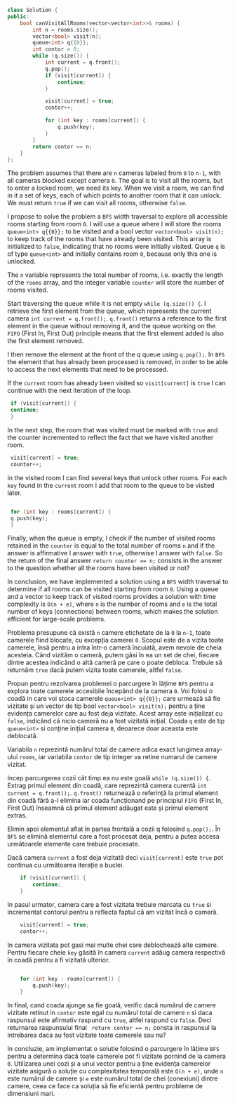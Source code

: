 ```cpp
class Solution {
public:
    bool canVisitAllRooms(vector<vector<int>>& rooms) {
        int n = rooms.size();
        vector<bool> visit(n);
        queue<int> q{{0}};
        int contor = 0;
        while (q.size()) {
            int current = q.front();
            q.pop();
            if (visit[current]) {
                continue;
            }

            visit[current] = true;
            contor++;

            for (int key : rooms[current]) {
                q.push(key);
            }
        }
        return contor == n;
    }
};

```

The problem assumes that there are `n` cameras labeled from `0` to `n-1`, with all cameras blocked except camera `0`. The goal is to visit all the rooms, but to enter a locked room, we need its key. When we visit a room, we can find in it a set of keys, each of which points to another room that it can unlock. We must return `true` if we can visit all rooms, otherwise `false`.

I propose to solve the problem a `BFS` width traversal to explore all accessible rooms starting from room `0`.
I will use a queue where I will store the rooms `queue<int> q{{0}};` to be visited and a bool vector `vector<bool> visit(n);` to keep track of the rooms that have already been visited. This array is initialized to `false`, indicating that no rooms were initially visited. Queue `q` is of type `queue<int>` and initially contains room `0`, because only this one is unlocked.

The `n` variable represents the total number of rooms, i.e. exactly the length of the `rooms` array, and the integer variable `counter` will store the number of rooms visited.

Start traversing the queue while it is not empty `while (q.size()) {`.
I retrieve the first element from the queue, which represents the current camera `int current = q.front();`. `q.front()` returns a reference to the first element in the queue without removing it, and the queue working on the `FIFO` (First In, First Out) principle means that the first element added is also the first element removed.

I then remove the element at the front of the q queue using `q.pop();`.
In `BFS` the element that has already been processed is removed, in order to be able to access the next elements that need to be processed.

If the `current` room has already been visited so `visit[current]` is `true` I can continue with the next iteration of the loop.

```cpp
 if (visit[current]) {
 continue;
 }
```
In the next step, the room that was visited must be marked with `true` and the counter incremented to reflect the fact that we have visited another room.

```cpp
 visit[current] = true;
 counter++;

```

In the visited room I can find several keys that unlock other rooms. For each `key` found in the `current` room I add that room to the queue to be visited later.

```cpp

 for (int key : rooms[current]) {
 q.push(key);
 }
```

Finally, when the queue is empty, I check if the number of visited rooms retained in the `counter` is equal to the total number of rooms `n` and if the answer is affirmative I answer with `true`, otherwise I answer with `false`. So the return of the final answer `return counter == n;` consists in the answer to the question whether all the rooms have been visited or not?

In conclusion, we have implemented a solution using a `BFS` width traversal to determine if all rooms can be visited starting from room `0`. Using a queue and a vector to keep track of visited rooms provides a solution with time complexity is `O(n + e)`, where `n` is the number of rooms and `e` is the total number of keys (connections) between rooms, which makes the solution efficient for large-scale problems.



Problema presupune că există `n` camere etichetate de la `0` la `n-1`, toate camerele fiind blocate, cu excepția camerei `0`. Scopul este de a vizita toate camerele, însă pentru a intra într-o cameră încuiată, avem nevoie de cheia acesteia. Când vizităm o cameră, putem găsi în ea un set de chei, fiecare dintre acestea indicând o altă cameră pe care o poate debloca. Trebuie să returnăm `true` dacă putem vizita toate camerele, altfel `false`.

Propun pentru rezolvarea problemei o parcurgere în lățime `BFS` pentru a explora toate camerele accesibile începând de la camera `0`. 
Voi folosi o coadă in care voi stoca camerele `queue<int> q{{0}};` care urmează să fie vizitate și un vector de tip bool `vector<bool> visit(n);` pentru a ține evidența camerelor care au fost deja vizitate. Acest array este inițializat cu `false`, indicând că nicio cameră nu a fost vizitată inițial. Coada `q` este de tip `queue<int>` si conține inițial camera `0`, deoarece doar aceasta este deblocată.

Variabila `n` reprezintă numărul total de camere adica exact lungimea array-ului `rooms`, iar variabila `contor` de tip integer va retine numarul de camere vizitat.

Incep parcurgerea cozii cât timp ea nu este goală `while (q.size()) {`.
Extrag primul element din coadă, care reprezintă camera curentă `int current = q.front();`. `q.front()` returnează o referință la primul element din coadă fără a-l elimina iar coada funcționand pe principiul `FIFO` (First In, First Out) înseamnă că primul element adăugat este și primul element extras.

Elimin apoi elementul aflat în partea frontală a cozii q folosind `q.pop();`.
În `BFS` se elimină elementul care a fost procesat deja, pentru a putea accesa următoarele elemente care trebuie procesate.

Dacă camera `current` a fost deja vizitată deci `visit[current]` este `true` pot continua cu următoarea iterație a buclei.

```cpp 
    if (visit[current]) {
        continue;
    }
```
In pasul urmator, camera care a fost vizitata trebuie marcata cu `true` si incrementat contorul pentru a reflecta faptul că am vizitat încă o cameră.

```cpp
    visit[current] = true;
    contor++;

```

In camera vizitata pot gasi mai multe chei care deblochează alte camere. Pentru fiecare cheie `key` găsită în camera `current` adăug camera respectivă în coadă pentru a fi vizitată ulterior.

```cpp

    for (int key : rooms[current]) {
        q.push(key);
    }
```

In final, cand coada ajunge sa fie goală, verific dacă numărul de camere vizitate retinut in `contor` este egal cu numărul total de camere `n` si daca raspunsul este afirmativ raspund cu `true`, altfel raspund cu `false`. Deci returnarea raspunsului final ` return contor == n;` consta in raspunsul la intrebarea daca au fost vizitate toate camerele sau nu?

In concluzie, am implementat o solutie folosind o parcurgere în lățime `BFS` pentru a determina dacă toate camerele pot fi vizitate pornind de la camera `0`. Utilizarea unei cozi și a unui vector pentru a ține evidența camerelor vizitate asigură o soluție cu complexitatea temporală este `O(n + e)`, unde `n` este numărul de camere și `e` este numărul total de chei (conexiuni) dintre camere, ceea ce face ca soluția să fie eficientă pentru probleme de dimensiuni mari.
